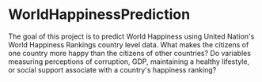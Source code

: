 # WorldHappinessPrediction

The goal of this project is to predict World Happiness using United Nation's World Happiness Rankings country level data. What makes the citizens of one country more happy than the citizens of other countries? Do variables measuring perceptions of corruption, GDP, maintaining a healthy lifestyle, or social support associate with a country's happiness ranking? 
